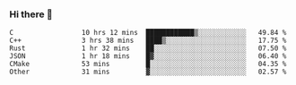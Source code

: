 ### Hi there 👋

<!--
**WShiBin/WShiBin** is a ✨ _special_ ✨ repository because its `README.md` (this file) appears on your GitHub profile.

Here are some ideas to get you started:

- 🔭 I’m currently working on ...
- 🌱 I’m currently learning ...
- 👯 I’m looking to collaborate on ...
- 🤔 I’m looking for help with ...
- 💬 Ask me about ...
- 📫 How to reach me: ...
- 😄 Pronouns: ...
- ⚡ Fun fact: ...
-->

<!--START_SECTION:waka-->

```text
C                 10 hrs 12 mins  ████████████▒░░░░░░░░░░░░   49.84 %
C++               3 hrs 38 mins   ████▒░░░░░░░░░░░░░░░░░░░░   17.75 %
Rust              1 hr 32 mins    ██░░░░░░░░░░░░░░░░░░░░░░░   07.50 %
JSON              1 hr 18 mins    █▓░░░░░░░░░░░░░░░░░░░░░░░   06.40 %
CMake             53 mins         █░░░░░░░░░░░░░░░░░░░░░░░░   04.35 %
Other             31 mins         ▓░░░░░░░░░░░░░░░░░░░░░░░░   02.57 %
```

<!--END_SECTION:waka-->
